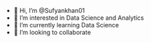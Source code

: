 - 👋 Hi, I’m @Sufyankhan01
- 👀 I’m interested in Data Science and Analytics
- 🌱 I’m currently learning Data Science
- 💞️ I’m looking to collaborate  

 
<!---
Sufyankhan01/Sufyankhan01 is a ✨ special ✨ repository because its `README.md` (this file) appears on your GitHub profile.
You can click the Preview link to take a look at your changes.
--->
